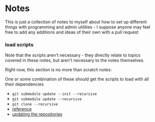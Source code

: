 # Notes

This is just a collection of notes to myself about how to set up different things with programming and admin utilities - I suppose anyone may feel free to add any additions and ideas of their own with a pull request


### load scripts
Note that the scripts aren't necessary - they directly relate to topics covered in these notes, but aren't necessary to the notes themselves.

Right now, this section is no more than scratch notes:

One or some combination of these should get the scripts to load with all their dependencies

* `git submodule update --init --recursive`
* `git submodule update --recursive`
* `git clone --recursive`
* [reference](https://stackoverflow.com/questions/1535524/git-submodule-inside-of-a-submodule-nested-submodules)
* [updating the repositories](https://stackoverflow.com/questions/8191299/update-a-submodule-to-the-latest-commit)
